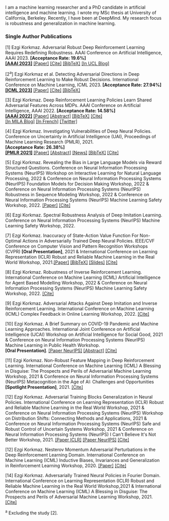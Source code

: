 <head>
  <meta name="keywords" content="reinforcement learning, adversarial, deep reinforcement learning, machine learning, adversarial attacks, robust, DeepRL, DRL, adversarial policies, robust reinforcement learning, safe RL, AI safety, AI security, machine learning safety, adversarial machine learning, reinforcement learning, deep learning, explainability, interpretability, AI alignment, ML safety, ML security, machine learning safety, artificial intelligence safety, adversarial reinforcement learning, robustness, robust RL, adversarial RL, safe reinforcement learning, safe RL, RL security, reinforcement learning security, AI security, adversarial machine learning, human centered AI ">
</head>


I am a machine learning researcher and a PhD candidate in artificial intelligence and machine learning. I wrote my MSc thesis at University of California, Berkeley. Recently, I have been at DeepMind. My research focus is robustness and generalization in machine learning. 



### Single Author Publications

[1] Ezgi Korkmaz. Adversarial Robust Deep Reinforcement Learning Requires Redefining Robustness. AAAI Conference on Artificial Intelligence, AAAI 2023. **[Acceptance Rate: 19.6%]** <br /> 
**[[AAAI 2023]](https://ojs.aaai.org/index.php/AAAI/article/view/26009)**
[[Paper]](https://ojs.aaai.org/index.php/AAAI/article/view/26009/25781) 
[[Cite]](ezgikorkmazaaai23.html)
[[BibTeX]](https://dblp.org/rec/conf/aaai/Korkmaz23.html?view=bibtex) 
[[In UCL Blog]](https://blogs.ucl.ac.uk/steapp/2023/11/15/adversarial-attacks-robustness-and-generalization-in-deep-reinforcement-learning/) 


[2<sup>a</sup>] Ezgi Korkmaz et al. Detecting Adversarial Directions in Deep Reinforcement Learning to Make Robust Decisions. International Conference on Machine Learning, ICML 2023. **[Acceptance Rate: 27.94%]** <br /> 
**[[ICML 2023]](https://proceedings.mlr.press/v202/korkmaz23a.html)** 
[[Paper]](https://proceedings.mlr.press/v202/korkmaz23a/korkmaz23a.pdf) 
[[Cite]](ezgikorkmazicml23.html)
[[BibTeX]](https://dblp.org/rec/conf/icml/KorkmazB23.html?view=bibtex)

[3] Ezgi Korkmaz. Deep Reinforcement Learning Policies Learn Shared Adversarial Features Across MDPs. AAAI Conference on Artificial Intelligence, AAAI 2022. **[Acceptance Rate: 14.58%]** <br />
**[[AAAI 2022]](https://aaai.org/papers/07229-deep-reinforcement-learning-policies-learn-shared-adversarial-features-across-mdps/)** 
[[Paper]](https://ojs.aaai.org/index.php/AAAI/article/view/20684/20443) [[Abstract]](https://adversarialreinforcementlearning.github.io) 
[[BibTeX]](https://dblp.org/rec/conf/aaai/Korkmaz22.html?view=bibtex) [[Cite]](ekaaai22.html) <br />
[[In MILA Blog]](https://mila.quebec/en/article/adversarial-deep-reinforcement-learning/) 
[[In French]](https://mila.quebec/article/apprentissage-par-renforcement-profond-de-maniere-antagoniste/) 
[[Twitter]](https://twitter.com/Mila_Quebec/status/1636472805620428809?cxt=HHwWksC9-ZTW9bUtAAAA) 

[4] Ezgi Korkmaz. Investigating Vulnerabilities of Deep Neural Policies. Conference on Uncertainty in Artificial Intelligence (UAI), Proceedings of Machine Learning Research (PMLR), 2021.<br />
**[Acceptance Rate: 26.38%]** <br />
**[[PMLR 2021]](https://proceedings.mlr.press/v161/korkmaz21a.html)** 
[[Paper]](https://proceedings.mlr.press/v161/korkmaz21a/korkmaz21a.pdf) 
[[Abstract]](https://robustdeepreinforcementlearning.github.io/) 
[[News]](https://adversa.ai/blog/best-of-adversarial-ml-week-34-attacking-aerial-imagery-object-detector/) 
[[BibTeX]](https://dblp.org/rec/conf/uai/Korkmaz21.html?view=bibtex)
[[Cite]](ekuaibibtex.html)

[5] Ezgi Korkmaz. Revealing the Bias in Large Language Models via Reward Structured Questions. Conference on Neural Information Processing Systems (NeurIPS) Workshop on Interactive Learning for Natural Language Processing, 2022 & Conference on Neural Information Processing Systems (NeurIPS) Foundation Models for Decision Making Workshop, 2022 & Conference on Neural Information Processing Systems (NeurIPS) Robustness in Sequence Modeling Workshop, 2022 & Conference on Neural Information Processing Systems (NeurIPS) Machine Learning Safety Workshop, 2022.
 [[Paper]](KorkmazNeurIPS22.pdf)
 [[Cite]](neurips2022.html)

[6] Ezgi Korkmaz. Spectral Robustness Analysis of Deep Imitation Learning. Conference on Neural Information Processing Systems (NeurIPS) Machine Learning Safety Workshop, 2022.

[7] Ezgi Korkmaz. Inaccuracy of State-Action Value Function For Non-Optimal Actions in Adversarially Trained Deep Neural Policies. IEEE/CVF Conference on Computer Vision and Pattern Recognition Workshops (CVPR) **[Oral Presentation]**, 2021 & International Conference on Learning Representation (ICLR) Robust and Reliable Machine Learning in the Real World Workshop, 2021.[[Paper]](https://ieeexplore.ieee.org/document/9523170) 
[[BibTeX]](https://dblp.org/rec/conf/cvpr/Korkmaz21.html?view=bibtex)
[[Slides]](https://www.youtube.com/watch?v=F3cvXrLWcoU&t=3s&ab_channel=AngelinaWang) 
[[Cite]](https://dblp.org/rec/conf/cvpr/Korkmaz21.html?view=bibtex)

[8] Ezgi Korkmaz. Robustness of Inverse Reinforcement Learning. International Conference on Machine Learning (ICML) Artificial Intelligence for Agent Based Modelling Workshop, 2022 & Conference on Neural Information Processing Systems (NeurIPS) Machine Learning Safety Workshop, 2022. [[Cite]](ekicml22bibtex.html)

[9] Ezgi Korkmaz. Adversarial Attacks Against Deep Imitation and Inverse Reinforcement Learning. International Conference on Machine Learning (ICML) Complex Feedback in Online Learning Workshop, 2022. [[Cite]](ekicmlbibtex.html)

[10] Ezgi Korkmaz. A Brief Summary on COVID-19 Pandemic and Machine Learning Approaches. International Joint Conference on Artificial Intelligence (IJCAI) Workshop on Artificial Intelligence for Social Good, 2021 & Conference on Neural Information Processing Systems (NeurIPS) Machine Learning in Public Health Workshop.<br />
**[Oral Presentation]**. [[Paper NeurIPS]](neurIPS21.pdf) [[Abstract]](https://machinelearningcovid19.github.io/) [[Cite]](ekijcaibibtex.html)

[11] Ezgi Korkmaz. Non-Robust Feature Mapping in Deep Reinforcement Learning. International Conference on Machine Learning (ICML) A Blessing in Disguise: The Prospects and Perils of Adversarial Machine Learning Workshop, 2021 & Conference on Neural Information Processing Systems (NeurIPS) Metacognition in the Age of AI: Challenges and Opportunities **[Spotlight Presentation]**, 2021. [[Cite]](icmlmapbibtex.html)

[12]  Ezgi Korkmaz. Adversarial Training Blocks Generalization in Neural Policies. International Conference on Learning Representation (ICLR) Robust and Reliable Machine Learning in the Real World Workshop, 2021 & Conference on Neural Information Processing Systems (NeurIPS) Workshop on Distribution Shifts: Connecting Methods and Applications, 2021 & Conference on Neural Information Processing Systems (NeurIPS) Safe and Robust Control of Uncertain Systems Workshop, 2021 & Conference on Neural Information Processing Systems (NeurIPS) I Can't Believe It's Not Better Workshop, 2021. [[Paper ICLR]](iclr.pdf) [[Paper NeurIPS]](KorkmazNeurIPS.pdf) [[Cite]](eknaturalbibtex.html)

[12] Ezgi Korkmaz. Nesterov Momentum Adversarial Perturbations in the Deep Reinforcement Learning Domain. International Conference on Machine Learning (ICML) Inductive Biases, Invariances and Generalization in Reinforcement Learning Workshop, 2020. [[Paper]](https://biases-invariances-generalization.github.io/pdf/big_33.pdf) [[Cite]](ekicmlnesterovbibtex.html)

[14] Ezgi Korkmaz. Adversarially Trained Neural Policies in Fourier Domain. International Conference on Learning Representation (ICLR) Robust and Reliable Machine Learning in the Real World Workshop,2021 & International Conference on Machine Learning (ICML) A Blessing in Disguise: The Prospects and Perils of Adversarial Machine Learning Workshop, 2021. [[Cite]](ekfourierbibtex.html)

<sup>a</sup> Excluding the study [2].

